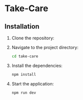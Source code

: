 # Take-Care

## Installation

1. Clone the repository:

2. Navigate to the project directory:
    ```sh
    cd take-care
    ```

3. Install the dependencies:
    ```sh
    npm install
    ```

4. Start the application:
    ```sh
    npm run dev
    ```

